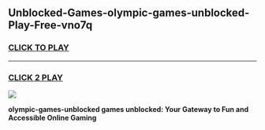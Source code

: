 
## Unblocked-Games-olympic-games-unblocked-Play-Free-vno7q
<h3>
<a href="https://premium76.site?title=olympic-games-unblocked&ref=18A">CLICK TO PLAY</a></h3>
<hr>

<h3>
<a href="https://premium76.site?title=olympic-games-unblocked&ref=18A">CLICK 2 PLAY</a>
  
</h3>

<a href="https://premium76.site?title=olympic-games-unblocked&ref=18A"><img src="https://clearcache.store/games.png"></a>


**olympic-games-unblocked games unblocked: Your Gateway to Fun and Accessible Online Gaming**
